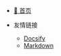<!-- _navbar.md -->

* [ 🙂 首页](https://elevencc.cn/#/README)


* 友情链接
  * [Docsify](https://docsify.js.org/#/)
  * [Markdown ](https://markdown.com.cn/basic-syntax/)

